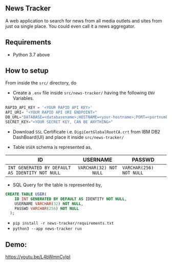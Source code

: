 ## News Tracker

A web application to search for news from all media outlets and sites from just oa single place. You could even call it a news aggregator.

## Requirements

- Python 3.7 above

## How to setup

From inside the `src/` directory, do

- Create a `.env` file inside `src/news-tracker/` having the following `ENV` Variables.

```python
RAPID_API_KEY = '<YOUR RAPID API KEY>'
API_URI= "<YOUR RAPID API URI ENDPOINT>"
DB_URL="DATABASE=<databasename>;HOSTNAME=<your-hostname>;PORT=<portnumber>;SECURITY=SSL;SSLServerCertificate=DigiCertGlobalRootCA.crt;UID=<username>;PWD=<password>"
SECRET_KEY="<YOUR SECRET KEY, CAN BE ANYTHING>"
```

- Download `SSL` Certificate i.e. `DigiCertGlobalRootCA.crt` from IBM DB2 DashBoard(UI) and place it inside `src/news-tracker/`

- Table `USER` schema is represented as,

| ID       | USERNAME           | PASSWD  |
| ------------- |:-------------:| -----|
| `INT GENERATED BY DEFAULT AS IDENTITY NOT NULL`     | `VARCHAR(32) NOT NULL`| `VARCHAR(256) NOT NULL` |

- SQL Query for the table is represented by,
```sql
CREATE TABLE USER(
    ID INT GENERATED BY DEFAULT AS IDENTITY NOT NULL,
    USERNAME VARCHAR(32) NOT NULL,
    PASSWD VARCHAR(256) NOT NULL
  );
 ```


- ```pip install -r news-tracker/requirements.txt```
- ```python3 --app news-tracker run```

## Demo:
https://youtu.be/L4bWmnCylpI
